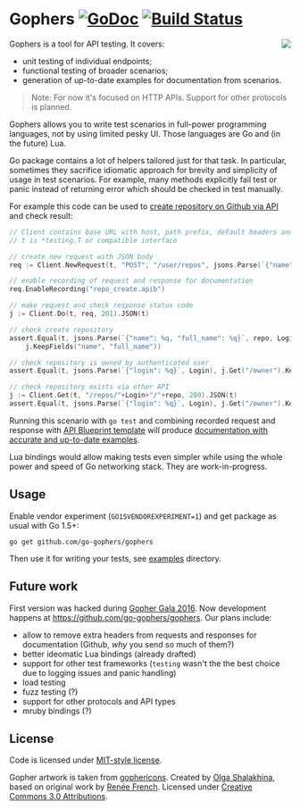 # Gophers [![GoDoc](https://godoc.org/github.com/go-gophers/gophers?status.svg)](https://godoc.org/github.com/go-gophers/gophers) [![Build Status](https://travis-ci.org/go-gophers/gophers.svg?branch=master)](https://travis-ci.org/go-gophers/gophers)

<img align="right" src="https://github.com/go-gophers/gophers/wiki/logo.png" />

Gophers is a tool for API testing. It covers:
* unit testing of individual endpoints;
* functional testing of broader scenarios;
* generation of up-to-date examples for documentation from scenarios.

> Note: For now it's focused on HTTP APIs. Support for other protocols is planned.

Gophers allows you to write test scenarios in full-power programming languages, not by using
limited pesky UI. Those languages are Go and (in the future) Lua.

Go package contains a lot of helpers tailored just for that task. In particular, sometimes they
sacrifice idiomatic approach for brevity and simplicity of usage in test scenarios. For example,
many methods explicitly fail test or panic instead of returning error which should be checked
in test manually.

For example this code can be used to
[create repository on Github via API](https://developer.github.com/v3/repos/#create)
and check result:
```go
// Client contains base URL with host, path prefix, default headers and query parameters
// t is *testing.T or compatible interface

// create new request with JSON body
req := Client.NewRequest(t, "POST", "/user/repos", jsons.Parse(`{"name": %q}`, repo))

// enable recording of request and response for documentation
req.EnableRecording("repo_create.apib")

// make request and check response status code
j := Client.Do(t, req, 201).JSON(t)

// check create repository
assert.Equal(t, jsons.Parse(`{"name": %q, "full_name": %q}`, repo, Login+"/"+repo),
	j.KeepFields("name", "full_name"))

// check repository is owned by authenticated user
assert.Equal(t, jsons.Parse(`{"login": %q}`, Login), j.Get("/owner").KeepFields("login"))

// check repository exists via other API
j := Client.Get(t, "/repos/"+Login+"/"+repo, 200).JSON(t)
assert.Equal(t, jsons.Parse(`{"login": %q}`, Login), j.Get("/owner").KeepFields("login"))
```

Running this scenario with `go test` and combining recorded request and response with
[API Blueprint template](examples/testing/github/github.apib) will produce
[documentation with accurate and up-to-date examples](https://rawgit.com/go-gophers/gophers/master/examples/testing/github/github.html).

Lua bindings would allow making tests even simpler while using the whole power and speed of Go
networking stack. They are work-in-progress.


## Usage

Enable vendor experiment (`GO15VENDOREXPERIMENT=1`) and get package as usual with Go 1.5+:
```
go get github.com/go-gophers/gophers
```

Then use it for writing your tests, see [examples](examples/) directory.


## Future work

First version was hacked during [Gopher Gala 2016](http://gophergala.com). Now development happens at
https://github.com/go-gophers/gophers. Our plans include:

* allow to remove extra headers from requests and responses for documentation (Github, _why_ you send so much of them?)
* better ideomatic Lua bindings (already drafted)
* support for other test frameworks (`testing` wasn't the the best choice due to logging issues
  and panic handling)
* load testing
* fuzz testing (?)
* support for other protocols and API types
* mruby bindings (?)


## License

Code is licensed under [MIT-style license](LICENSE).

Gopher artwork is taken from [gophericons](https://github.com/hackraft/gophericons).
Created by [Olga Shalakhina](https://www.facebook.com/olga.shalakhina), based on original work
by [Renée French](http://reneefrench.blogspot.com). Licensed under
[Creative Commons 3.0 Attributions](http://creativecommons.org/licenses/by/3.0/).
